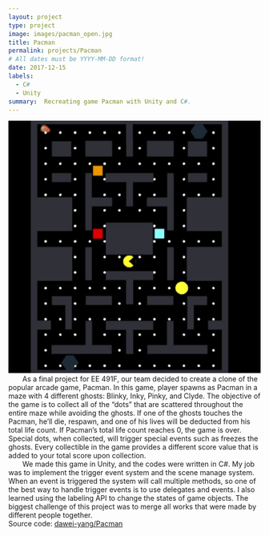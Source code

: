 ```yaml
---
layout: project
type: project
image: images/pacman_open.jpg
title: Pacman
permalink: projects/Pacman
# All dates must be YYYY-MM-DD format!
date: 2017-12-15
labels:
  - C#
  - Unity
summary:  Recreating game Pacman with Unity and C#.
---
```

<div >
  <img class="medium center rounded" src="../images/pacman.jpg">
</div>

<div style="text-indent:2em">
  As a final project for EE 491F, our team decided to create a clone of the popular arcade game, Pacman. In this game, player spawns as Pacman in a maze with 4 different ghosts: Blinky, Inky, Pinky, and Clyde. The objective of the game is to collect all of the “dots” that are scattered throughout the entire maze while avoiding the ghosts. If one of the ghosts touches the Pacman, he’ll die, respawn, and one of his lives will be deducted from his total life count. If Pacman’s total life count reaches 0, the game is over. Special dots, when collected, will trigger special events such as freezes the ghosts. Every collectible in the game provides a different score value that is added to your total score upon collection.
</div>
<div style="text-indent:2em">
   We made this game in Unity, and the codes were written in C#. My job was to implement the trigger event system and the scene manage system. When an event is triggered the system will call multiple methods, so one of the best way to handle trigger events is to use delegates and events. I also learned using the labeling API to change the states of game objects. The biggest challenge of this project was to merge all works that were made by different people together. 
</div>
Source code: <a href="https://github.com/dawei-yang/Pacman"><i class="large github icon "></i>dawei-yang/Pacman</a>
